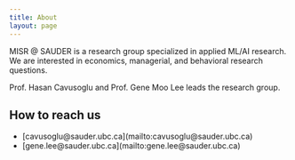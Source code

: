 ```yaml
---
title: About
layout: page
---
```

<!--
![Profile Image]({{ site.url }}/{{ site.picture }})
-->

<p>MISR @ SAUDER is a research group specialized in applied ML/AI research. We are interested in economics, managerial, and behavioral research questions.</p>

<p>Prof. Hasan Cavusoglu and Prof. Gene Moo Lee leads the research group. </p>

<h2>How to reach us</h2>

<ul class="contact">
	<li>[cavusoglu@sauder.ubc.ca](mailto:cavusoglu@sauder.ubc.ca)</li>
	<li>[gene.lee@sauder.ubc.ca](mailto:gene.lee@sauder.ubc.ca)</li>
</ul>

